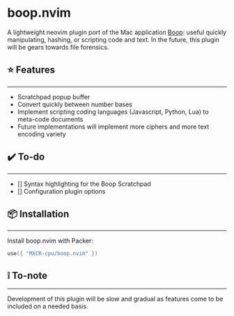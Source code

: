 # boop.nvim
A lightweight neovim plugin port of the Mac application [Boop](https://apps.apple.com/us/app/boop/id1518425043?mt=12): useful quickly manipulating, hashing, or scripting code and text. In the future, this plugin will be gears towards file forensics.

## ⭐ Features
---
- Scratchpad popup buffer
- Convert quickly between number bases
- Implement scripting coding languages (Javascript, Python, Lua) to meta-code documents
- Future implementations will implement more ciphers and more text encoding variety

## ✔️  To-do
---
- [] Syntax highlighting for the Boop Scratchpad
- [] Configuration plugin options

## 📦 Installation
---
Install boop.nvim with Packer:
~~~Lua
use({ "MXCR-cpu/boop.nvim" })
~~~

## ❕ To-note
---
Development of this plugin will be slow and gradual as features come to be included on a needed basis.
